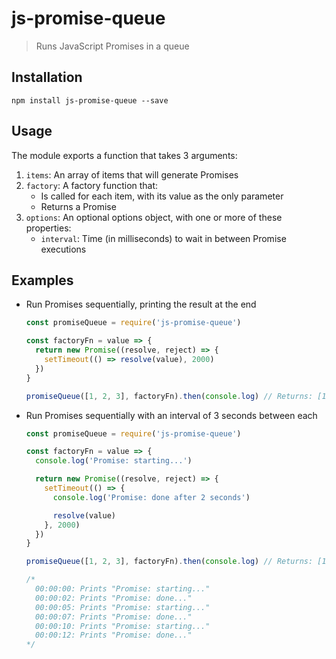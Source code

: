 # js-promise-queue

> Runs JavaScript Promises in a queue

## Installation

```
npm install js-promise-queue --save
```

## Usage

The module exports a function that takes 3 arguments:

1. `items`: An array of items that will generate Promises
1. `factory`: A factory function that:
    - Is called for each item, with its value as the only parameter
    - Returns a Promise
1. `options`: An optional options object, with one or more of these properties:
    - `interval`: Time (in milliseconds) to wait in between Promise executions

## Examples

- Run Promises sequentially, printing the result at the end

    ```js
    const promiseQueue = require('js-promise-queue')

    const factoryFn = value => {
      return new Promise((resolve, reject) => {
        setTimeout(() => resolve(value), 2000)
      })
    }

    promiseQueue([1, 2, 3], factoryFn).then(console.log) // Returns: [1, 2, 3]
    ```

- Run Promises sequentially with an interval of 3 seconds between each

    ```js
    const promiseQueue = require('js-promise-queue')

    const factoryFn = value => {
      console.log('Promise: starting...')

      return new Promise((resolve, reject) => {
        setTimeout(() => {
          console.log('Promise: done after 2 seconds')

          resolve(value)
        }, 2000)
      })
    }

    promiseQueue([1, 2, 3], factoryFn).then(console.log) // Returns: [1, 2, 3]

    /*
      00:00:00: Prints "Promise: starting..."
      00:00:02: Prints "Promise: done..."
      00:00:05: Prints "Promise: starting..."
      00:00:07: Prints "Promise: done..."
      00:00:10: Prints "Promise: starting..."
      00:00:12: Prints "Promise: done..."
    */
    ```
